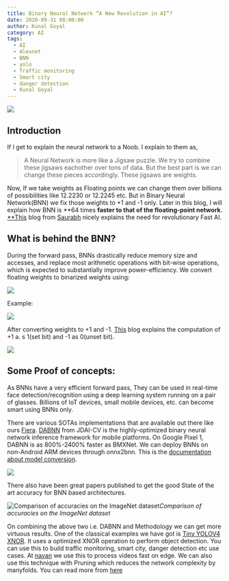 ```yaml
---
title: Binary Neural Network “A New Revolution in AI”?
date: 2020-09-31 08:00:00
author: Kunal Goyal
category: AI
tags:
  - AI
  - Alexnet
  - BNN
  - yolo
  - Traffic monitoring
  - Smart city
  - danger detection
  - Kunal Goyal
---
```


![](https://miro.medium.com/max/700/1*6Xp_zjTJiVemexCdKyC8fA.png)

## **Introduction**

If I get to explain the neural network to a Noob. I explain to them as,
> A Neural Network is more like a Jigsaw puzzle. We try to combine these jigsaws eachother over tons of data. But the best part is we can change these pieces accordingly. These jigsaws are weights.

Now, If we take weights as Floating points we can change them over billions of possibilities like 12.2230 or 12.2245 etc. But in Binary Neural Network(BNN) we fix those weights to +1 and -1 only. Later in this blog, I will explain how BNN is **64 times **faster to that of the floating-point network**. [**This](https://medium.com/unrealai/the-carbon-footprint-of-ai-its-worse-than-gas-powered-cars-4b2996fc731e) blog from [Saurabh](https://www.linkedin.com/in/saurabhdotio/) nicely explains the need for revolutionary Fast AI.

## What is behind the BNN?

During the forward pass, BNNs drastically reduce memory size and accesses, and replace most arithmetic operations with bit-wise operations, which is expected to substantially improve power-efficiency. We convert floating weights to binarized weights using:

![](https://cdn-images-1.medium.com/max/2000/1*IkStZjBu_mbi51WUkgM97A.png)

Example:

![](https://cdn-images-1.medium.com/max/2000/1*-qZwyyp_uh_EtsU7q043bA.png)

After converting weights to +1 and -1. [This](https://sushscience.wordpress.com/2017/10/01/understanding-binary-neural-networks/) blog explains the computation of +1 a. s 1(set bit) and -1 as 0(unset bit).

![](https://cdn-images-1.medium.com/max/2000/1*tblU8P44xS0RpLeOyfNPFQ.png)

## Some Proof of concepts:

As BNNs have a very efficient forward pass, They can be used in real-time face detection/recognition using a deep learning system running on a pair of glasses. Billions of IoT devices, small mobile devices, etc. can become smart using BNNs only.

There are various SOTAs implementations that are available out there like ours [Fiera](https://github.com/xyzunreal/Fiera). [DABNN](https://github.com/JDAI-CV/dabnn) from JDAI-CV is the highly-optimized binary neural network inference framework for mobile platforms. On Google Pixel 1, DABNN is as 800%-2400% faster as BMXNet. We can deploy BNNs on non-Android ARM devices through onnx2bnn. This is the [documentation about model conversion](https://github.com/JDAI-CV/dabnn/blob/master/docs/model_conversion.md).

![](https://cdn-images-1.medium.com/max/2000/0*qxDr2g8qU1SEVSV-.png)

There also have been great papers published to get the good State of the art accuracy for BNN based architectures.

![Comparison of accuracies on the ImageNet dataset](https://cdn-images-1.medium.com/max/2000/1*LFKiAPicXJQId3XbanwZyw.png)*Comparison of accuracies on the ImageNet dataset*

On combining the above two i.e. DABNN and Methodology we can get more virtuous results. One of the classical examples we have got is [Tiny YOLOV4 XNOR](https://github.com/AlexeyAB/darknet/blob/master/cfg/tiny-yolo_xnor.cfg). It uses a optimized XNOR operation to perform object detection. You can use this to build traffic monitoring, smart city, danger detection etc use cases. At [nayan](nayan.co) we use this to process videos fast on edge. We can also use this technique with Pruning which reduces the network complexity by manyfolds. You can read more from [here](https://nayan.co/blog/AI/pruning-1/) 


